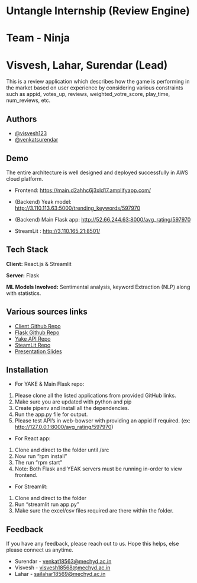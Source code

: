 
# Untangle Internship (Review Engine)
# Team - Ninja
# Visvesh, Lahar, Surendar (Lead)

This is a review application which describes how the game is performing in the market based on user experience by considering various constraints such as appid, votes_up, reviews, weighted_votre_score, play_time, num_reviews, etc.




## Authors

- [@visvesh123](https://www.github.com/visvesh123)
- [@venkatsurendar](https://www.github.com/venkatsurendar)



## Demo
The entire architecture is well designed and deployed successfully in AWS cloud platform. 
- Frontend: https://main.d2ahhc6j3xld17.amplifyapp.com/
 
- (Backend) Yeak model: http://3.110.113.63:5000/trending_keywords/597970
- (Backend)	Main Flask app: http://52.66.244.63:8000/avg_rating/597970 
- StreamLit : http://3.110.165.21:8501/



## Tech Stack

**Client:** React.js & Streamlit

**Server:** Flask

**ML Models Involved:** Sentimental analysis, keyword Extraction (NLP) along with statistics.

## Various sources links

 - [Client Github Repo](https://github.com/visvesh123/untangle_client.git)
 - [Flask Github Repo](https://github.com/visvesh123/UntangleIntern.git)
 - [Yake API Repo](https://github.com/visvesh123/keybert.git)
 - [SteamLit Repo]()
 - [Presentation Slides]( https://app.pitch.com/app/public/player/9e500ac4-c37c-4bc1-815c-74ee72e926ec)


## Installation


- For YAKE & Main Flask repo:
1. Please clone all the listed applications from provided GitHub links.
2. Make sure you are updated with python and pip
3. Create pipenv and install all the dependencies.
4. Run the app.py file for output.
5. Please test API’s in web-bowser with providing an appid if required. (ex: http://127.0.0.1:8000/avg_rating/597970)


- For React app:
1. Clone and direct to the folder until /src
2. Now run “rpm install”
3. The run “rpm start”
4. Note: Both Flask and YEAK servers must be running in-order to view frontend.

- For Streamlit:
1. Clone and direct to the folder
2. Run “streamlit run app.py”
3. Make sure the excel/csv files required are there within the folder.
## Feedback

If you have any feedback, please reach out to us.
Hope this helps, else please connect us anytime.
- Surendar - venkat18563@mechyd.ac.in
- Visvesh - visvesh18568@mechyd.ac.in
- Lahar - sailahar18569@mechyd.ac.in

